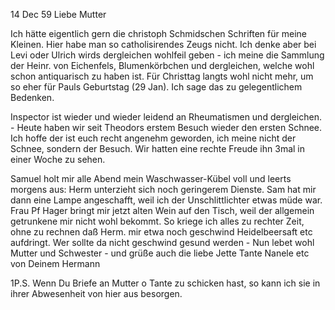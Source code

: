  14 Dec 59
Liebe Mutter

Ich hätte eigentlich gern die christoph Schmidschen Schriften für meine Kleinen. Hier habe man so catholisirendes Zeugs nicht. Ich denke aber bei Levi oder Ulrich wirds dergleichen wohlfeil geben - ich meine die Sammlung der Heinr. von Eichenfels, Blumenkörbchen und dergleichen, welche wohl schon antiquarisch zu haben ist. Für Christtag langts wohl nicht mehr, um so eher für Pauls Geburtstag (29 Jan). Ich sage das zu gelegentlichem Bedenken.

Inspector ist wieder und wieder leidend an Rheumatismen und dergleichen. - Heute haben wir seit Theodors erstem Besuch wieder den ersten Schnee. Ich hoffe der ist euch recht angenehm geworden, ich meine nicht der Schnee, sondern der Besuch. Wir hatten eine rechte Freude ihn 3mal in einer Woche zu sehen.

Samuel holt mir alle Abend mein Waschwasser-Kübel voll und leerts morgens aus: Herm unterzieht sich noch geringerem Dienste. Sam hat mir dann eine Lampe angeschafft, weil ich der Unschlittlichter etwas müde war. Frau Pf Hager bringt mir jetzt alten Wein auf den Tisch, weil der allgemein getrunkene mir nicht wohl bekommt. So kriege ich alles zu rechter Zeit, ohne zu rechnen daß Herm. mir etwa noch geschwind Heidelbeersaft etc aufdringt. Wer sollte da nicht geschwind gesund werden - Nun lebet wohl Mutter und Schwester - und grüße auch die liebe Jette Tante Nanele etc von
 Deinem Hermann


1P.S. Wenn Du Briefe an Mutter o Tante zu schicken hast, so kann ich sie in ihrer Abwesenheit von hier aus besorgen.
